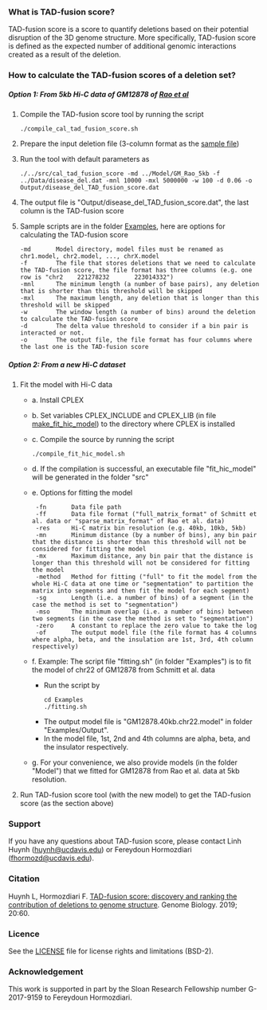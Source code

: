 ### What is TAD-fusion score?
TAD-fusion score is a score to quantify deletions based on their potential disruption of the 3D genome structure. More specifically, TAD-fusion score is defined as the expected number of additional genomic interactions created as a result of the deletion.

### How to calculate the TAD-fusion scores of a deletion set?

##### Option 1: From 5kb Hi-C data of GM12878 of [Rao et al](https://www.cell.com/abstract/S0092-8674(14)01497-4)
  
1. Compile the TAD-fusion score tool by running the script
   ```
   ./compile_cal_tad_fusion_score.sh
   ```
2. Prepare the input deletion file (3-column format as the [sample file](./Data/disease_del.dat))
3. Run the tool with default parameters as 
   ```
   ./../src/cal_tad_fusion_score -md ../Model/GM_Rao_5kb -f ../Data/disease_del.dat -mnl 10000 -mxl 5000000 -w 100 -d 0.06 -o Output/disease_del_TAD_fusion_score.dat
   ```
4. The output file is "Output/disease_del_TAD_fusion_score.dat", the last column is the TAD-fusion score
5. Sample scripts are in the folder [Examples](./Examples), here are options for calculating the TAD-fusion score
  
       -md       Model directory, model files must be renamed as chr1.model, chr2.model, ..., chrX.model 
       -f        The file that stores deletions that we need to calculate the TAD-fusion score, the file format has three columns (e.g. one row is "chr2    221278232       223014332")
       -mnl      The minimum length (a number of base pairs), any deletion that is shorter than this threshold will be skipped
       -mxl      The maximum length, any deletion that is longer than this threshold will be skipped
       -w        The window length (a number of bins) around the deletion to calculate the TAD-fusion score
       -d        The delta value threshold to consider if a bin pair is interacted or not.
       -o        The output file, the file format has four columns where the last one is the TAD-fusion score  

##### Option 2: From a new Hi-C dataset

1. Fit the model with Hi-C data

     * a. Install CPLEX
     * b. Set variables CPLEX_INCLUDE and CPLEX_LIB (in file [make_fit_hic_model](./src/make_fit_hic_model)) to the directory where CPLEX is installed
     * c. Compile the source by running the script
          ```
          ./compile_fit_hic_model.sh
          ```
     * d. If the compilation is successful, an executable file "fit_hic_model" will be generated in the folder "src"
     * e. Options for fitting the model

            -fn       Data file path
            -ff       Data file format ("full_matrix_format" of Schmitt et al. data or "sparse_matrix_format" of Rao et al. data)
            -res      Hi-C matrix bin resolution (e.g. 40kb, 10kb, 5kb)
            -mn       Minimum distance (by a number of bins), any bin pair that the distance is shorter than this threshold will not be considered for fitting the model
            -mx       Maximum distance, any bin pair that the distance is longer than this threshold will not be considered for fitting the model
            -method   Method for fitting ("full" to fit the model from the whole Hi-C data at one time or "segmentation" to partition the matrix into segments and then fit the model for each segment)
            -sg       Length (i.e. a number of bins) of a segment (in the case the method is set to "segmentation")
            -mso      The minimum overlap (i.e. a number of bins) between two segments (in the case the method is set to "segmentation")
            -zero     A constant to replace the zero value to take the log
            -of       The output model file (the file format has 4 columns where alpha, beta, and the insulation are 1st, 3rd, 4th column respectively)
        
     * f. Example: The script file "fitting.sh" (in folder "Examples") is to fit the model of chr22 of GM12878 from Schmitt et al. data
        * Run the script by
          ```
          cd Examples
          ./fitting.sh
          ```
        * The output model file is "GM12878.40kb.chr22.model" in folder "Examples/Output".
        * In the model file, 1st, 2nd and 4th columns are alpha, beta, and the insulator respectively.
     * g. For your convenience, we also provide models (in the folder "Model") that we fitted for GM12878 from Rao et al. data at 5kb resolution.

2. Run TAD-fusion score tool (with the new model) to get the TAD-fusion score (as the section above)

### Support

If you have any questions about TAD-fusion score, please contact Linh Huynh (huynh@ucdavis.edu) or Fereydoun Hormozdiari (fhormozd@ucdavis.edu).

### Citation

Huynh L, Hormozdiari F. [TAD-fusion score: discovery and ranking the contribution of deletions to genome structure](https://genomebiology.biomedcentral.com/articles/10.1186/s13059-019-1666-7). Genome Biology. 2019; 20:60.

### Licence

See the [LICENSE](./LICENSE.txt) file for license rights and limitations (BSD-2).

### Acknowledgement

This work is supported in part by the Sloan Research Fellowship number G-2017-9159 to Fereydoun Hormozdiari.
